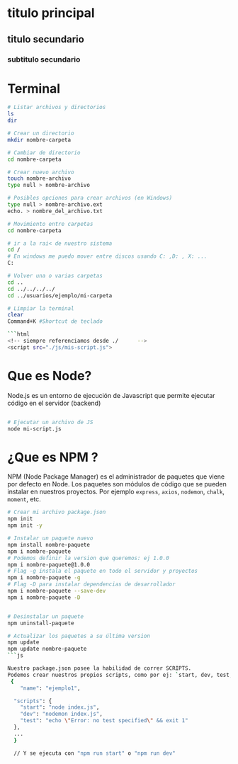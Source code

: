 # titulo principal

## titulo secundario

### subtitulo secundario

# Terminal

```bash
# Listar archivos y directorios
ls
dir

# Crear un directorio
mkdir nombre-carpeta

# Cambiar de directorio
cd nombre-carpeta

# Crear nuevo archivo
touch nombre-archivo
type null > nombre-archivo

# Posibles opciones para crear archivos (en Windows)
type null > nombre-archivo.ext
echo. > nombre_del_archivo.txt

# Movimiento entre carpetas
cd nombre-carpeta

# ir a la rai< de nuestro sistema
cd / 
# En windows me puedo mover entre discos usando C: ,D: , X: ...
C:

# Volver una o varias carpetas
cd ..
cd ../../../../
cd ../usuarios/ejemplo/mi-carpeta

# Limpiar la terminal 
clear
Command+K #Shortcut de teclado

```html
<!-- siempre referenciamos desde ./      -->
<script src="./js/mis-script.js">

```

# Que es Node?

Node.js es un entorno de ejecución de Javascript que permite ejecutar código en el servidor (backend)

```bash

# Ejecutar un archivo de JS
node mi-script.js
```

# ¿Que es NPM ?

NPM (Node Package Manager) es el administrador de paquetes que viene por defecto en Node. Los paquetes son módulos de código que se pueden instalar en nuestros proyectos. Por ejemplo `express`, `axios`, `nodemon`, `chalk`, `moment`, etc.

```bash
# Crear mi archivo package.json
npm init
npm init -y

# Instalar un paquete nuevo
npm install nombre-paquete
npm i nombre-paquete
# Podemos definir la version que queremos: ej 1.0.0
npm i nombre-paquete@1.0.0 
# Flag -g instala el paquete en todo el servidor y proyectos
npm i nombre-paquete -g
# Flag -D para instalar dependencias de desarrollador
npm i nombre-paquete --save-dev
npm i nombre-paquete -D


# Desinstalar un paquete
npm uninstall-paquete

# Actualizar los paquetes a su última version
npm update
npm update nombre-paquete
```js

Nuestro package.json posee la habilidad de correr SCRIPTS.
Podemos crear nuestros propios scripts, como por ej: `start, dev, test, etc`
 {
    "name": "ejemplo1",

  "scripts": {
    "start": "node index.js",
    "dev": "nodemon index.js",
    "test": "echo \"Error: no test specified\" && exit 1"
  },
  ...
  }

  // Y se ejecuta con "npm run start" o "npm run dev"
  ```

